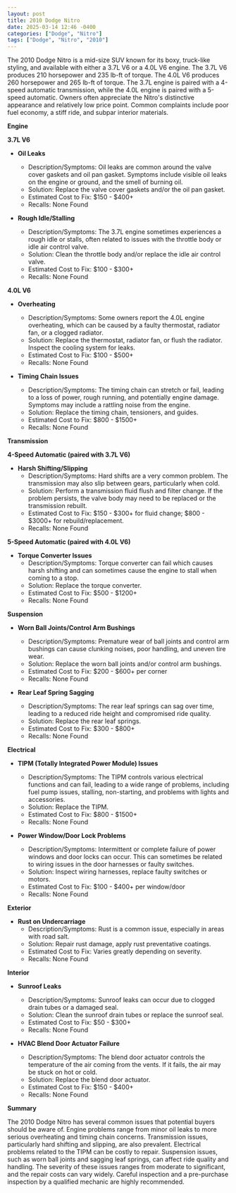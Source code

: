 ```yaml
---
layout: post
title: 2010 Dodge Nitro
date: 2025-03-14 12:46 -0400
categories: ["Dodge", "Nitro"]
tags: ["Dodge", "Nitro", "2010"]
---
```

The 2010 Dodge Nitro is a mid-size SUV known for its boxy, truck-like styling, and available with either a 3.7L V6 or a 4.0L V6 engine. The 3.7L V6 produces 210 horsepower and 235 lb-ft of torque. The 4.0L V6 produces 260 horsepower and 265 lb-ft of torque. The 3.7L engine is paired with a 4-speed automatic transmission, while the 4.0L engine is paired with a 5-speed automatic. Owners often appreciate the Nitro's distinctive appearance and relatively low price point. Common complaints include poor fuel economy, a stiff ride, and subpar interior materials.

**Engine**

**3.7L V6**

*   **Oil Leaks**
    *   Description/Symptoms: Oil leaks are common around the valve cover gaskets and oil pan gasket. Symptoms include visible oil leaks on the engine or ground, and the smell of burning oil.
    *   Solution: Replace the valve cover gaskets and/or the oil pan gasket.
    *   Estimated Cost to Fix: $150 - $400+
    *   Recalls: None Found

*   **Rough Idle/Stalling**
    *   Description/Symptoms: The 3.7L engine sometimes experiences a rough idle or stalls, often related to issues with the throttle body or idle air control valve.
    *   Solution: Clean the throttle body and/or replace the idle air control valve.
    *   Estimated Cost to Fix: $100 - $300+
    *   Recalls: None Found

**4.0L V6**

*   **Overheating**
    *   Description/Symptoms: Some owners report the 4.0L engine overheating, which can be caused by a faulty thermostat, radiator fan, or a clogged radiator.
    *   Solution: Replace the thermostat, radiator fan, or flush the radiator. Inspect the cooling system for leaks.
    *   Estimated Cost to Fix: $100 - $500+
    *   Recalls: None Found

*   **Timing Chain Issues**
    *   Description/Symptoms: The timing chain can stretch or fail, leading to a loss of power, rough running, and potentially engine damage. Symptoms may include a rattling noise from the engine.
    *   Solution: Replace the timing chain, tensioners, and guides.
    *   Estimated Cost to Fix: $800 - $1500+
    *   Recalls: None Found

**Transmission**

**4-Speed Automatic (paired with 3.7L V6)**

*   **Harsh Shifting/Slipping**
    *   Description/Symptoms: Hard shifts are a very common problem. The transmission may also slip between gears, particularly when cold.
    *   Solution: Perform a transmission fluid flush and filter change. If the problem persists, the valve body may need to be replaced or the transmission rebuilt.
    *   Estimated Cost to Fix: $150 - $300+ for fluid change; $800 - $3000+ for rebuild/replacement.
    *   Recalls: None Found

**5-Speed Automatic (paired with 4.0L V6)**

*   **Torque Converter Issues**
    *   Description/Symptoms: Torque converter can fail which causes harsh shifting and can sometimes cause the engine to stall when coming to a stop.
    *   Solution: Replace the torque converter.
    *   Estimated Cost to Fix: $500 - $1200+
    *   Recalls: None Found

**Suspension**

*   **Worn Ball Joints/Control Arm Bushings**
    *   Description/Symptoms: Premature wear of ball joints and control arm bushings can cause clunking noises, poor handling, and uneven tire wear.
    *   Solution: Replace the worn ball joints and/or control arm bushings.
    *   Estimated Cost to Fix: $200 - $600+ per corner
    *   Recalls: None Found

*   **Rear Leaf Spring Sagging**
    *   Description/Symptoms: The rear leaf springs can sag over time, leading to a reduced ride height and compromised ride quality.
    *   Solution: Replace the rear leaf springs.
    *   Estimated Cost to Fix: $300 - $800+
    *   Recalls: None Found

**Electrical**

*   **TIPM (Totally Integrated Power Module) Issues**
    *   Description/Symptoms: The TIPM controls various electrical functions and can fail, leading to a wide range of problems, including fuel pump issues, stalling, non-starting, and problems with lights and accessories.
    *   Solution: Replace the TIPM.
    *   Estimated Cost to Fix: $800 - $1500+
    *   Recalls: None Found

*   **Power Window/Door Lock Problems**
    *   Description/Symptoms: Intermittent or complete failure of power windows and door locks can occur. This can sometimes be related to wiring issues in the door harnesses or faulty switches.
    *   Solution: Inspect wiring harnesses, replace faulty switches or motors.
    *   Estimated Cost to Fix: $100 - $400+ per window/door
    *   Recalls: None Found

**Exterior**

*   **Rust on Undercarriage**
    *   Description/Symptoms: Rust is a common issue, especially in areas with road salt.
    *   Solution: Repair rust damage, apply rust preventative coatings.
    *   Estimated Cost to Fix: Varies greatly depending on severity.
    *   Recalls: None Found

**Interior**

*   **Sunroof Leaks**
    *   Description/Symptoms: Sunroof leaks can occur due to clogged drain tubes or a damaged seal.
    *   Solution: Clean the sunroof drain tubes or replace the sunroof seal.
    *   Estimated Cost to Fix: $50 - $300+
    *   Recalls: None Found

*   **HVAC Blend Door Actuator Failure**
    *   Description/Symptoms: The blend door actuator controls the temperature of the air coming from the vents. If it fails, the air may be stuck on hot or cold.
    *   Solution: Replace the blend door actuator.
    *   Estimated Cost to Fix: $150 - $400+
    *   Recalls: None Found

**Summary**

The 2010 Dodge Nitro has several common issues that potential buyers should be aware of. Engine problems range from minor oil leaks to more serious overheating and timing chain concerns. Transmission issues, particularly hard shifting and slipping, are also prevalent. Electrical problems related to the TIPM can be costly to repair. Suspension issues, such as worn ball joints and sagging leaf springs, can affect ride quality and handling. The severity of these issues ranges from moderate to significant, and the repair costs can vary widely. Careful inspection and a pre-purchase inspection by a qualified mechanic are highly recommended.


